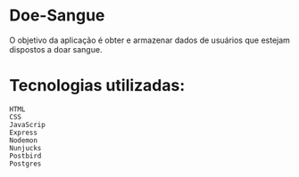 # Doe-Sangue
O objetivo da aplicação é obter e armazenar dados de usuários que estejam dispostos a doar sangue.
# Tecnologias utilizadas:

    HTML
    CSS
    JavaScrip
    Express 
    Nodemon 
    Nunjucks 
    Postbird
    Postgres 
    

